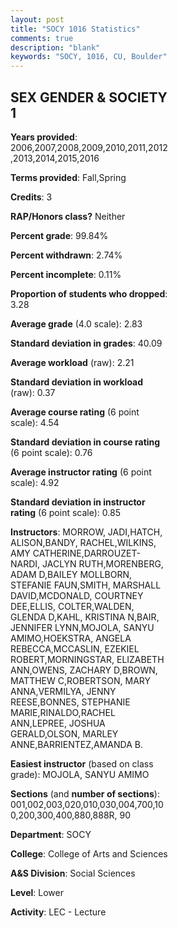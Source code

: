 ```yaml
---
layout: post
title: "SOCY 1016 Statistics"
comments: true
description: "blank"
keywords: "SOCY, 1016, CU, Boulder"
--- 
```

<head>
<script src="https://ajax.googleapis.com/ajax/libs/jquery/2.1.3/jquery.min.js"></script>
<script src="https://dl.dropboxusercontent.com/s/pc42nxpaw1ea4o9/highcharts.js?dl=0"></script>
<!-- <script src="../assets/js/highcharts.js"></script> -->
<style type="text/css">@font-face {
	font-family: "Bebas Neue";
	src: url(https://www.filehosting.org/file/details/544349/BebasNeue%20Regular.otf) format("opentype");
	}
	h1.Bebas { 
		font-family: "Bebas Neue", Verdana, Tahoma;
	}
</style>
</head>
<body>
	<div id="container" style="float: right; width: 45%; height: 88%; margin-left: 2.5%; margin-right: 2.5%;"></div>
	<script language="JavaScript">
		$(document).ready(function() {
		var chart = {type: 'column'};
		var title = {text: 'Grade Distribution'};
		var xAxis = {categories: ['A','B','C','D','F'],crosshair: true};
		var yAxis = {min: 0,title: {text: 'Percentage'}};
		var tooltip = {headerFormat: '<center><b><span style="font-size:20px">{point.key}</span></b></center>',
		               pointFormat: '<td style="padding:0"><b>{point.y:.1f}%</b></td>',
		               footerFormat: '</table>',shared: true,useHTML: true};
		var plotOptions = {column: {pointPadding: 0.0,borderWidth: 0}};  
		var credits = {enabled: false};var series= [{name: 'Percent',data: [23.65,42.29,23.96,6.61,3.49,]}];
		var json = {};
		json.chart = chart;
		json.title = title;
		json.tooltip = tooltip;
		json.xAxis = xAxis;
		json.yAxis = yAxis;  
		json.series = series;
		json.plotOptions = plotOptions;  
		json.credits = credits;
		$('#container').highcharts(json);
	});
	</script>
</body>
			   
## SEX GENDER & SOCIETY 1

**Years provided**: 2006,2007,2008,2009,2010,2011,2012,2013,2014,2015,2016

**Terms provided**: Fall,Spring

**Credits**: 3

**RAP/Honors class?** Neither

**Percent grade**: 99.84%

**Percent withdrawn**: 2.74%

**Percent incomplete**: 0.11%

**Proportion of students who dropped**: 3.28

**Average grade** (4.0 scale): 2.83

**Standard deviation in grades**: 40.09

**Average workload** (raw): 2.21

**Standard deviation in workload** (raw): 0.37

**Average course rating** (6 point scale): 4.54

**Standard deviation in course rating** (6 point scale): 0.76

**Average instructor rating** (6 point scale): 4.92

**Standard deviation in instructor rating** (6 point scale): 0.85

**Instructors**: MORROW, JADI,HATCH, ALISON,BANDY, RACHEL,WILKINS, AMY CATHERINE,DARROUZET-NARDI, JACLYN RUTH,MORENBERG, ADAM D,BAILEY MOLLBORN, STEFANIE FAUN,SMITH, MARSHALL DAVID,MCDONALD, COURTNEY DEE,ELLIS, COLTER,WALDEN, GLENDA D,KAHL, KRISTINA N,BAIR, JENNIFER LYNN,MOJOLA, SANYU AMIMO,HOEKSTRA, ANGELA REBECCA,MCCASLIN, EZEKIEL ROBERT,MORNINGSTAR, ELIZABETH ANN,OWENS, ZACHARY D,BROWN, MATTHEW C,ROBERTSON, MARY ANNA,VERMILYA, JENNY REESE,BONNES, STEPHANIE MARIE,RINALDO,RACHEL ANN,LEPREE, JOSHUA GERALD,OLSON, MARLEY ANNE,BARRIENTEZ,AMANDA B.

**Easiest instructor** (based on class grade): MOJOLA, SANYU AMIMO

**Sections** (and **number of sections**): 001,002,003,020,010,030,004,700,100,200,300,400,880,888R, 90

**Department**: SOCY

**College**: College of Arts and Sciences

**A&S Division**: Social Sciences

**Level**: Lower

**Activity**: LEC - Lecture